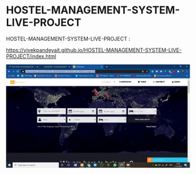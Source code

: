 # HOSTEL-MANAGEMENT-SYSTEM-LIVE-PROJECT
HOSTEL-MANAGEMENT-SYSTEM-LIVE-PROJECT : 

https://vivekpandeyait.github.io/HOSTEL-MANAGEMENT-SYSTEM-LIVE-PROJECT/index.html


<p>
  <img src="https://github.com/vivekpandeyait/HOSTEL-MANAGEMENT-SYSTEM-LIVE-PROJECT/blob/master/result.png"/>
  </p>
